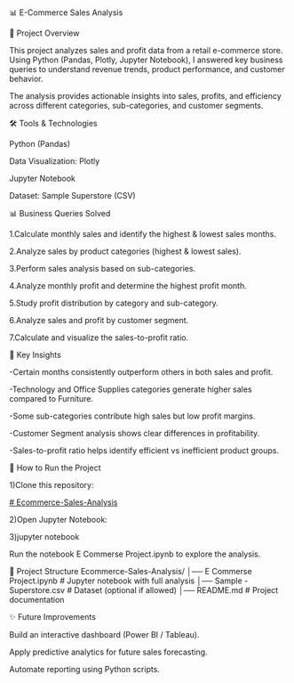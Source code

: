 📊 E-Commerce Sales Analysis

📌 Project Overview

This project analyzes sales and profit data from a retail e-commerce store.
Using Python (Pandas, Plotly, Jupyter Notebook), I answered key business queries to understand revenue trends, product performance, and customer behavior.

The analysis provides actionable insights into sales, profits, and efficiency across different categories, sub-categories, and customer segments.

🛠️ Tools & Technologies

Python (Pandas)

Data Visualization: Plotly

Jupyter Notebook

Dataset: Sample Superstore (CSV)

📊 Business Queries Solved

1.Calculate monthly sales and identify the highest & lowest sales months.

2.Analyze sales by product categories (highest & lowest sales).

3.Perform sales analysis based on sub-categories.

4.Analyze monthly profit and determine the highest profit month.

5.Study profit distribution by category and sub-category.

6.Analyze sales and profit by customer segment.

7.Calculate and visualize the sales-to-profit ratio.

🔎 Key Insights

-Certain months consistently outperform others in both sales and profit.

-Technology and Office Supplies categories generate higher sales compared to Furniture.

-Some sub-categories contribute high sales but low profit margins.

-Customer Segment analysis shows clear differences in profitability.

-Sales-to-profit ratio helps identify efficient vs inefficient product groups.

🚀 How to Run the Project

1)Clone this repository:

[# Ecommerce-Sales-Analysis](https://github.com/mamta486/Ecommerce-Sales-Analysis.git)


2)Open Jupyter Notebook:

3)jupyter notebook


Run the notebook E Commerse Project.ipynb to explore the analysis.

📂 Project Structure
Ecommerce-Sales-Analysis/
│── E Commerse Project.ipynb   # Jupyter notebook with full analysis
│── Sample - Superstore.csv    # Dataset (optional if allowed)
│── README.md                  # Project documentation


✨ Future Improvements

Build an interactive dashboard (Power BI / Tableau).

Apply predictive analytics for future sales forecasting.

Automate reporting using Python scripts.
